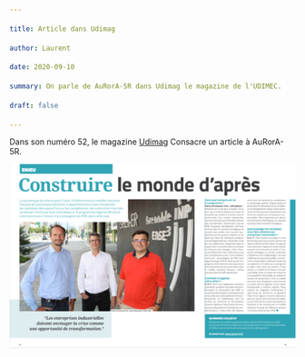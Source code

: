 ```yaml
---

title: Article dans Udimag

author: Laurent

date: 2020-09-10

summary: On parle de AuRorA-5R dans Udimag le magazine de l'UDIMEC.

draft: false

---
```


Dans son numéro 52, le magazine [Udimag](https://www.google.com/url?q=https://www.udimec.fr/sites/default/files/udimag_52_planche_bd.pdf&sa=D&ust=1611004297933000&usg=AOvVaw0OGvp4INRZz_1f8E19rkG-) Consacre un article à AuRorA-5R.

![](images/image1.png)

